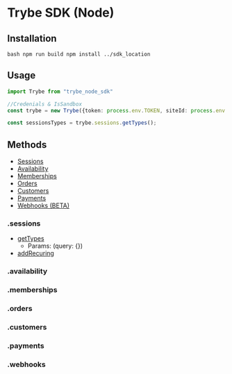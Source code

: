 # Trybe SDK (Node)

## Installation
``bash
npm run build
npm install ../sdk_location
``

## Usage

```typescript
import Trybe from "trybe_node_sdk"

//Credenials & IsSandbox
const trybe = new Trybe({token: process.env.TOKEN, siteId: process.env.SITE_ID}, false);

const sessionsTypes = trybe.sessions.getTypes();

```

## Methods

- [Sessions](#.sessions)
- [Availability](#.availability)
- [Memberships](#.memberships)
- [Orders](#.orders)
- [Customers](#.customers)
- [Payments](#.payments)
- [Webhooks (BETA)](#.webhooks)


### .sessions

- [getTypes](https://openapi.try.be/#operation/sessionTypeIndex)
  - Params: (query: {})
- [addRecuring](https://openapi.try.be/#operation/sessionRecurrenceGroupStore)

### .availability

### .memberships

### .orders

### .customers

### .payments

### .webhooks
